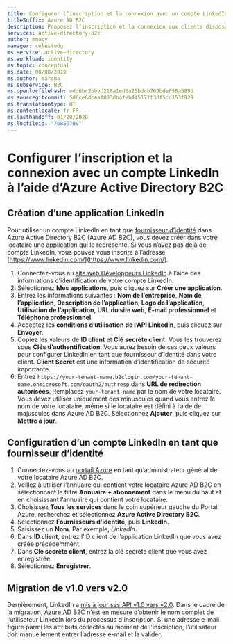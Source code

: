 ```yaml
---
title: Configurer l’inscription et la connexion avec un compte LinkedIn
titleSuffix: Azure AD B2C
description: Proposez l’inscription et la connexion aux clients disposant de comptes LinkedIn dans vos applications à l’aide d’Azure Active Directory B2C.
services: active-directory-b2c
author: mmacy
manager: celestedg
ms.service: active-directory
ms.workload: identity
ms.topic: conceptual
ms.date: 08/08/2019
ms.author: marsma
ms.subservice: B2C
ms.openlocfilehash: edd6bc2bbad218a1ed0a25bdcb763bde656a589d
ms.sourcegitcommit: 5d6ce6dceaf883dbafeb44517ff3df5cd153f929
ms.translationtype: HT
ms.contentlocale: fr-FR
ms.lasthandoff: 01/29/2020
ms.locfileid: "76850700"
---
```

# <a name="set-up-sign-up-and-sign-in-with-a-linkedin-account-using-azure-active-directory-b2c"></a>Configurer l’inscription et la connexion avec un compte LinkedIn à l’aide d’Azure Active Directory B2C

## <a name="create-a-linkedin-application"></a>Création d’une application LinkedIn

Pour utiliser un compte LinkedIn en tant que [fournisseur d’identité](authorization-code-flow.md) dans Azure Active Directory B2C (Azure AD B2C), vous devez créer dans votre locataire une application qui le représente. Si vous n’avez pas déjà de compte LinkedIn, vous pouvez vous inscrire à l’adresse [https://www.linkedin.com/](https://www.linkedin.com/).

1. Connectez-vous au [site web Développeurs LinkedIn](https://www.developer.linkedin.com/) à l’aide des informations d’identification de votre compte LinkedIn.
1. Sélectionnez **Mes applications**, puis cliquez sur **Créer une application**.
1. Entrez les informations suivantes : **Nom de l’entreprise**, **Nom de l’application**, **Description de l’application**, **Logo de l’application**, **Utilisation de l’application**, **URL du site web**, **E-mail professionnel** et **Téléphone professionnel**.
1. Acceptez les **conditions d’utilisation de l’API LinkedIn**, puis cliquez sur **Envoyer**.
1. Copiez les valeurs de **ID client** et **Clé secrète client**. Vous les trouverez sous **Clés d’authentification**. Vous aurez besoin de ces deux valeurs pour configurer LinkedIn en tant que fournisseur d’identité dans votre client. **Client Secret** est une information d’identification de sécurité importante.
1. Entrez `https://your-tenant-name.b2clogin.com/your-tenant-name.onmicrosoft.com/oauth2/authresp` dans **URL de redirection autorisées**. Remplacez `your-tenant-name` par le nom de votre locataire. Vous devez utiliser uniquement des minuscules quand vous entrez le nom de votre locataire, même si le locataire est défini à l’aide de majuscules dans Azure AD B2C. Sélectionnez **Ajouter**, puis cliquez sur **Mettre à jour**.

## <a name="configure-a-linkedin-account-as-an-identity-provider"></a>Configuration d’un compte LinkedIn en tant que fournisseur d’identité

1. Connectez-vous au [portail Azure](https://portal.azure.com/) en tant qu’administrateur général de votre locataire Azure AD B2C.
1. Veillez à utiliser l’annuaire qui contient votre locataire Azure AD B2C en sélectionnant le filtre **Annuaire + abonnement** dans le menu du haut et en choisissant l’annuaire qui contient votre locataire.
1. Choisissez **Tous les services** dans le coin supérieur gauche du Portail Azure, recherchez et sélectionnez **Azure Active Directory B2C**.
1. Sélectionnez **Fournisseurs d’identité**, puis **LinkedIn**.
1. Saisissez un **Nom**. Par exemple, *LinkedIn*.
1. Dans **ID client**, entrez l’ID client de l’application LinkedIn que vous avez créée précédemment.
1. Dans **Clé secrète client**, entrez la clé secrète client que vous avez enregistrée.
1. Sélectionnez **Enregistrer**.

## <a name="migration-from-v10-to-v20"></a>Migration de v1.0 vers v2.0

Dernièrement, LinkedIn a [mis à jour ses API v1.0 vers v2.0](https://engineering.linkedin.com/blog/2018/12/developer-program-updates). Dans le cadre de la migration, Azure AD B2C n’est en mesure d’obtenir le nom complet de l’utilisateur LinkedIn lors du processus d'inscription. Si une adresse e-mail figure parmi les attributs collectés au moment de l'inscription, l’utilisateur doit manuellement entrer l’adresse e-mail et la valider.
